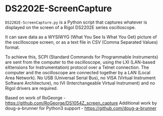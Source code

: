 # DS2202E-ScreenCapture
```DS2202E-ScreenCapture.py``` is a Python script that captures whatever is displayed on the screen of a Rigol DS2202E series oscilloscope.

It can save data as a WYSIWYG (What You See Is What You Get) picture of the oscilloscope screen, or as a text file in CSV (Comma Separated Values) format.

To achieve this, SCPI (Standard Commands for Programmable Instruments) are sent from the computer to the oscilloscope, using the LXI (LAN-based eXtensions for Instrumentation) protocol over a Telnet connection.
The computer and the oscilloscope are connected together by a LAN (Local Area Network).
No USB (Universal Serial Bus), no VISA (Virtual Instrument Software Architecture), no IVI (Interchangeable Virtual Instrument) and no Rigol drivers are required.


Based on work of RoGeorge - https://github.com/RoGeorge/DS1054Z_screen_capture
Additional work by doug-a-brunner for Python3 support - https://github.com/doug-a-brunner
